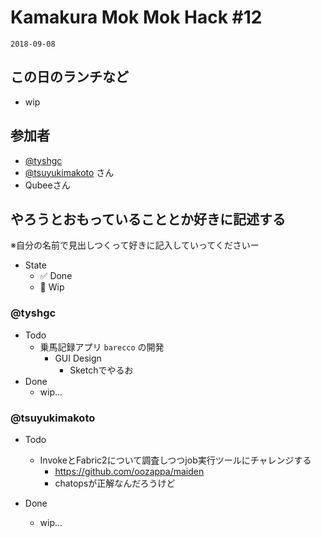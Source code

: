 # Kamakura Mok Mok Hack #12

`2018-09-08`

## この日のランチなど
- wip



## 参加者

- [@tyshgc](http://twitter.com/tyshgc)
- [@tsuyukimakoto](https://twitter.com/everes) さん
- Qubeeさん


## やろうとおもっていることとか好きに記述する
※自分の名前で見出しつくって好きに記入していってくださいー

- State
  - ✅ Done
  - 🚧 Wip

### @tyshgc

- Todo
  - 乗馬記録アプリ `barecco` の開発
    - GUI Design
      - Sketchでやるお
- Done
  - wip...

### @tsuyukimakoto

- Todo
  - InvokeとFabric2について調査しつつjob実行ツールにチャレンジする
    - https://github.com/oozappa/maiden
    - chatopsが正解なんだろうけど

- Done
  - wip...
